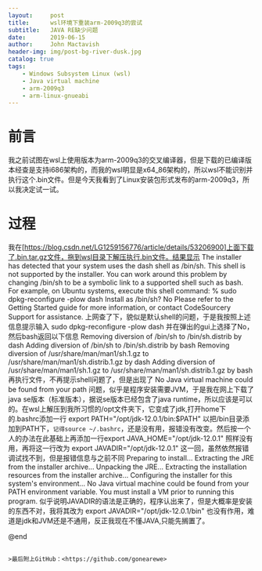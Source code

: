 ```yaml
---
layout:     post
title:      wsl环境下重装arm-2009q3的尝试
subtitle:   JAVA RE缺少问题
date:       2019-06-15
author:     John Mactavish
header-img: img/post-bg-river-dusk.jpg
catalog: true
tags:
    - Windows Subsystem Linux (wsl)
    - Java virtual machine 
    - arm-2009q3
    - arm-linux-gnueabi
---
```

# 前言
我之前试图在wsl上使用版本为arm-2009q3的交叉编译器，但是下载的已编译版本经查是支持i686架构的，而我的wsl明显是x64_86架构的，所以wsl不能识别并执行这个.bin文件。但是今天我看到了Linux安装包形式发布的arm-2009q3，所以我决定试一试。
# 过程
我在[https://blog.csdn.net/LG1259156776/article/details/53206900]上面下载了.bin.tar.gz文件，拖到wsl目录下解压执行.bin文件。结果显示
The installer has detected that your system uses the dash shell as /bin/sh. This shell is not supported by the installer.
You can work around this problem by changing /bin/sh to be a symbolic link to a supported shell such as bash. For example, on Ubuntu systems, execute this shell command: 
       % sudo dpkg-reconfigure -plow dash 
       Install as /bin/sh? No 
Please refer to the Getting Started guide for more information, or contact CodeSourcery Support for assistance.
上网查了下，貌似是默认shell的问题，于是我按照上述信息提示输入
sudo dpkg-reconfigure -plow dash 
并在弹出的gui上选择了No，然后bash返回以下信息
Removing diversion of /bin/sh to /bin/sh.distrib by dash 
Adding diversion of /bin/sh to /bin/sh.distrib by bash 
Removing diversion of /usr/share/man/man1/sh.1.gz to /usr/share/man/man1/sh.distrib.1.gz by dash 
Adding diversion of /usr/share/man/man1/sh.1.gz to /usr/share/man/man1/sh.distrib.1.gz by bash
再执行文件，不再提示shell问题了，但是出现了
No Java virtual machine could be found from your path
问题，似乎是程序安装需要JVM，于是我在网上下载了java se版本（标准版本），据说se版本已经包含了java runtime，所以应该是可以的。在wsl上解压到我所习惯的/opt文件夹下，它变成了jdk,打开home下的.bashrc添加一行
export PATH="/opt/jdk-12.0.1/bin:$PATH"
以把/bin目录添加到PATH下，```记得source ~/.bashrc```，还是没有用，报错没有改变。然后按一个人的办法在此基础上再添加一行export JAVA_HOME="/opt/jdk-12.0.1"
照样没有用，再将这一行改为
export JAVADIR="/opt/jdk-12.0.1"
这一回，虽然依然报错调试找不到，但是报错信息与之前不同
Preparing to install...
Extracting the JRE from the installer archive...
Unpacking the JRE...
Extracting the installation resources from the installer archive...
Configuring the installer for this system's environment...
No Java virtual machine could be found from your PATH
environment variable.  You must install a VM prior to
running this program.
似乎说明JAVADIR的语法是正确的，程序认出来了，但是大概率是安装的东西不对，我将其改为
export JAVADIR="/opt/jdk-12.0.1/bin"
也没有作用，难道是jdk和JVM还是不通用，反正我现在不懂JAVA,只能先搁置了。


@end

```

>最后附上GitHub：<https://github.com/gonearewe>
